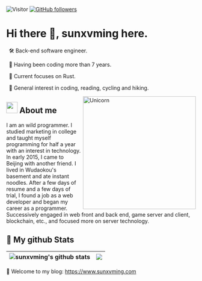 ![Visitor](https://visitor-badge.laobi.icu/badge?page_id=sunxvming.repoName) [![GitHub followers](https://img.shields.io/github/followers/sunxvming.svg?style=social&label=Follow)](https://github.com/sunxvming?tab=followers)<br/>


# Hi there 👋, sunxvming here. 

&ensp;🛠 Back-end software engineer.

&ensp;📝 Having been coding more than 7 years.

&ensp;🔭 Current focuses on Rust.

&ensp;💖 General interest in coding, reading, cycling and hiking.


<img align="right" width=300px alt="Unicorn" src="https://c.tenor.com/GN73MKBawZYAAAAi/busy-cute.gif" />

## <img src="https://media.giphy.com/media/ObNTw8Uzwy6KQ/giphy.gif" width="30px">&nbsp;About me

I am an wild programmer. I studied marketing in college and taught myself programming for half a year with an interest in technology. In early 2015, I came to Beijing with another friend. I lived in Wudaokou's basement and ate instant noodles. After a few days of resume and a few days of trial, I found a job as a web developer and began my career as a programmer. Successively engaged in web front and back end, game server and client, blockchain, etc., and focused more on server technology.

## 👀 My github Stats

| <img align="center" src="https://github-readme-stats.vercel.app/api?username=sunxvming&show_icons=true&include_all_commits=false&theme=buefy&hide_border=true&count_private=true&hide_title=true" alt="sunxvming's github stats" />| <img align="center" src="https://github-readme-stats.vercel.app/api/top-langs/?username=sunxvming&layout=compact&theme=buefy&hide_border=true" /> |
| ------------- | ------------- |



📝 Welcome to my blog: https://www.sunxvming.com

